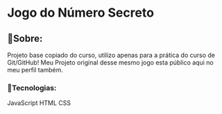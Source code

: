 <h1>Jogo do Número Secreto</h1>

<h2>🚀Sobre:</h2>
<p>Projeto base copiado do curso, utilizo apenas para a prática do curso de Git/GitHub! Meu Projeto original desse mesmo jogo esta público aqui no meu perfil também.</p>

<h3>🚀Tecnologias:</h3>
<p>JavaScript HTML CSS</p>
